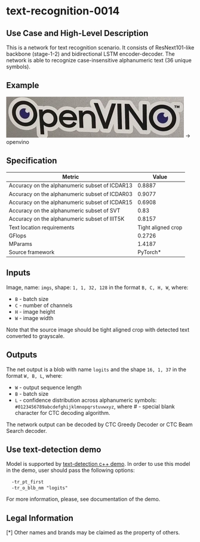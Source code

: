 # text-recognition-0014

## Use Case and High-Level Description

This is a network for text recognition scenario. It consists of ResNext101-like backbone (stage-1-2) and bidirectional LSTM encoder-decoder.
The network is able to recognize case-insensitive alphanumeric text (36 unique symbols).

## Example

![](./assets/text-recognition-0014.jpg) -> openvino

## Specification

| Metric                                         | Value              |
| ---------------------------------------------- | ------------------ |
| Accuracy on the alphanumeric subset of ICDAR13 | 0.8887             |
| Accuracy on the alphanumeric subset of ICDAR03 | 0.9077             |
| Accuracy on the alphanumeric subset of ICDAR15 | 0.6908             |
| Accuracy on the alphanumeric subset of SVT     | 0.83               |
| Accuracy on the alphanumeric subset of IIIT5K  | 0.8157             |
| Text location requirements                     | Tight aligned crop |
| GFlops                                         | 0.2726             |
| MParams                                        | 1.4187             |
| Source framework                               | PyTorch\*          |

## Inputs

Image, name: `imgs`, shape: `1, 1, 32, 128` in the format `B, C, H, W`, where:

- `B` - batch size
- `C` - number of channels
- `H` - image height
- `W` - image width

Note that the source image should be tight aligned crop with detected text converted to grayscale.

## Outputs

The net output is a blob with name `logits` and the shape `16, 1, 37` in the format `W, B, L`, where:

- `W` - output sequence length
- `B` - batch size
- `L` - confidence distribution across alphanumeric symbols: `#0123456789abcdefghijklmnopqrstuvwxyz`, where # - special blank character for CTC decoding algorithm.

The network output can be decoded by CTC Greedy Decoder or CTC Beam Search decoder.

## Use text-detection demo

Model is supported by [text-detection c++ demo](../../../demos/text_detection_demo/cpp/README.md). In order to use this model in the demo, user should pass the following options:
```
  -tr_pt_first
  -tr_o_blb_nm "logits"
```

For more information, please, see documentation of the demo.

## Legal Information
[*] Other names and brands may be claimed as the property of others.
